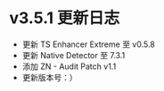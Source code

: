 # v3.5.1 更新日志
- 更新 TS Enhancer Extreme 至 v0.5.8
- 更新 Native Detector 至 7.3.1
- 添加 ZN - Audit Patch v1.1
- 更新版本号：）
